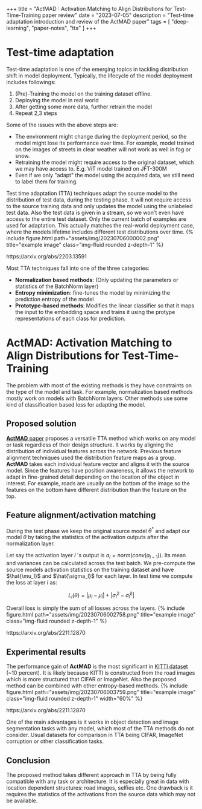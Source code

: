 +++
title = "ActMAD : Activation Matching to Align Distributions for Test-Time-Training paper review"
date = "2023-07-05"
description = "Test-time adaptation introduction and review of the ActMAD paper"
tags = [
    "deep-learning",
    "paper-notes",
    "tta"
]
+++

# Test-time adaptation

Test-time adaptation is one of the emerging topics in tackling distribution shift in model deployment. Typically, the lifecycle of the model deployment includes followings:
1. (Pre)-Training the model on the training dataset offline.
2. Deploying the model in real world
3. After getting some more data, further retrain the model
4. Repeat 2,3 steps 

Some of the issues with the above steps are:
- The environment might change during the deployment period, so the model might lose its performance over time. For example, model trained on the images of streets in clear weather will not work as well in fog or snow.
- Retraining the model might require access to the original dataset, which we may have access to. E.g. ViT model trained on JFT-300M
- Even if we only "adapt" the model using the acquired data, we still need to label them for training. 

Test time adaptation (TTA) techniques adapt the source model to the distribution of test data, during the testing phase. It will not require access to the source training data and only updates the model using the unlabeled test data.
Also the test data is given in a stream, so we won't even have access to the entire test dataset. Only the current batch of examples are used for adaptation. This actually matches the real-world deployment case, where the models lifetime includes different test distributions over time.
{% include figure.html path="assets/img/20230706000002.png" title="example image" class="img-fluid rounded z-depth-1" %}
<div class="caption">https://arxiv.org/abs/2203.13591</div>

Most TTA techniques fall into one of the three categories:
- **Normalization based methods**: (Only updating the parameters or statistics of the BatchNorm layer)
- **Entropy minimization**: fine-tunes the model by minimizing the prediction entropy of the model
- **Prototype-based methods**: Modifies the linear classifier so that it maps the input to the embedding space and trains it using the protype representations of each class for prediction.

# ActMAD: Activation Matching to Align Distributions for Test-Time-Training

The problem with most of the existing methods is they have constraints on the type of the model and task. For example, normalization based methods mostly work on models with BatchNorm layers. Other methods use some kind of classification based loss for adapting the model.

## Proposed solution
[**ActMAD** paper](https://arxiv.org/abs/2211.12870) proposes a versatile TTA method which works on any model or task regardless of their design structure. It works by aligning the distribution of individual features across the network. Previous feature alignment techniques used the distribution feature maps as a group. **ActMAD** takes each individual feature vector and aligns it with the source model. Since the features have position awareness, it allows the network to adapt in fine-grained detail depending on the location of the object in interest. For example, roads are usually on the bottom of the image so the features on the bottom have different distribution than the feature on the top.

## Feature alignment/activation matching 
During the test phase we keep the original source model $\theta^*$ and adapt our model $\theta$ by taking the statistics of the activation outputs after the normalization layer.

Let say the activation layer $l$ 's output is $a_l = norm(conv(a_{l-1}))$. Its mean and variances can be calculated across the test batch. We pre-compute the source models activation statistics on the training dataset and have $\hat{\mu_l}$ and $\hat{\sigma_l}$ for each layer. In test time we compute the loss at layer $l$ as:

$$ \begin{equation} L_l(\theta) = |\mu_l - \hat{\mu}_l| + |\sigma^2_l - \hat{\sigma}^2_l| \end{equation}$$

Overall loss is simply the sum of all losses across the layers.
{% include figure.html path="assets/img/20230706002758.png" title="example image" class="img-fluid rounded z-depth-1" %}
<div class="caption">https://arxiv.org/abs/2211.12870</div>

## Experimental results

The performance gain of **ActMAD** is the most significant in [KITTI dataset](https://www.cvlibs.net/datasets/kitti/)  (~10 percent). It is likely because KITTI is constructed from the road images which is more structured that CIFAR or ImageNet. Also the proposed method can be combined with other entropy-based methods. 
{% include figure.html path="assets/img/20230706003759.png" title="example image" class="img-fluid rounded z-depth-1" width="60%" %}
<div class="caption">https://arxiv.org/abs/2211.12870</div>

One of the main advantages is it works in object detection and image segmentation tasks with any model, which most of the TTA methods do not consider. Usual datasets for comparison in TTA being CIFAR, ImageNet corruption or other classification tasks.

## Conclusion

The proposed method takes different approach in TTA by being fully compatible with any task or architecture. It is especially great in data with location dependent structures: road images, selfies etc.
One drawback is it requires the statistics of the activations from the source data which may not be available.

